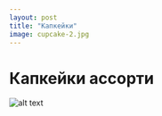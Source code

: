 ```yaml
---
layout: post
title: "Капкейки"
image: cupcake-2.jpg
---
```


# Капкейки ассорти 

![alt text](cupcake-1.jpg "Cupcake")